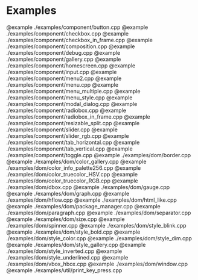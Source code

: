 # Examples
@example ./examples/component/button.cpp
@example ./examples/component/checkbox.cpp
@example ./examples/component/checkbox_in_frame.cpp
@example ./examples/component/composition.cpp
@example ./examples/component/debug.cpp
@example ./examples/component/gallery.cpp
@example ./examples/component/homescreen.cpp
@example ./examples/component/input.cpp
@example ./examples/component/menu2.cpp
@example ./examples/component/menu.cpp
@example ./examples/component/menu_multiple.cpp
@example ./examples/component/menu_style.cpp
@example ./examples/component/modal_dialog.cpp
@example ./examples/component/radiobox.cpp
@example ./examples/component/radiobox_in_frame.cpp
@example ./examples/component/resizable_split.cpp
@example ./examples/component/slider.cpp
@example ./examples/component/slider_rgb.cpp
@example ./examples/component/tab_horizontal.cpp
@example ./examples/component/tab_vertical.cpp
@example ./examples/component/toggle.cpp
@example ./examples/dom/border.cpp
@example ./examples/dom/color_gallery.cpp
@example ./examples/dom/color_info_palette256.cpp
@example ./examples/dom/color_truecolor_HSV.cpp
@example ./examples/dom/color_truecolor_RGB.cpp
@example ./examples/dom/dbox.cpp
@example ./examples/dom/gauge.cpp
@example ./examples/dom/graph.cpp
@example ./examples/dom/hflow.cpp
@example ./examples/dom/html_like.cpp
@example ./examples/dom/package_manager.cpp
@example ./examples/dom/paragraph.cpp
@example ./examples/dom/separator.cpp
@example ./examples/dom/size.cpp
@example ./examples/dom/spinner.cpp
@example ./examples/dom/style_blink.cpp
@example ./examples/dom/style_bold.cpp
@example ./examples/dom/style_color.cpp
@example ./examples/dom/style_dim.cpp
@example ./examples/dom/style_gallery.cpp
@example ./examples/dom/style_inverted.cpp
@example ./examples/dom/style_underlined.cpp
@example ./examples/dom/vbox_hbox.cpp
@example ./examples/dom/window.cpp
@example ./examples/util/print_key_press.cpp
